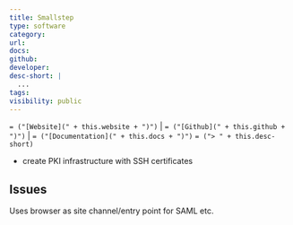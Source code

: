 ```yaml
---
title: Smallstep
type: software
category:
url:
docs:
github:
developer:
desc-short: |
  ...
tags:
visibility: public
---
```

`= ("[Website](" + this.website + ")")` |  `= ("[Github](" + this.github + ")")` | `= ("[Documentation](" + this.docs + ")")`
`= ("> " + this.desc-short)`
- create PKI infrastructure with SSH certificates

## Issues
Uses browser as site channel/entry point for SAML etc.